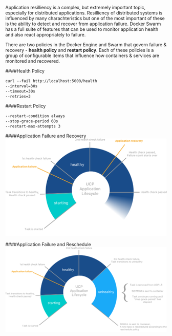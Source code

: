 Application resilliency is a complex, but extremely important topic, especially for distributed applications. Resilliency of distributed systems is influenced by many charachteristics but one of the most important of these is the ability to detect and recover from application failure. Docker Swarm has a full suite of features that can be used to monitor application health and also react appropriately to failure. 

There are two policies in the Docker Engine and Swarm that govern failure & recovery - __health policy__ and __restart policy__. Each of these policies is a group of configurable items that influence how containers & services are monitored and recovered.

####Health Policy

```
curl --fail http://localhost:5000/health
--interval=30s
--timeout=30s 
--retries=3
```

####Restart Policy
```
--restart-condition always
--stop-grace-period 60s
--restart-max-attempts 3
```

####Application Failure and Recovery
![Recovery](./img/recover.png)

####Application Failure and Reschedule
![Recovery](./img/reschedule.png)



 
